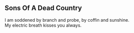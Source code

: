 Sons Of A Dead Country
----------------------
I am soddened by branch and probe, by coffin and sunshine.  
My electric breath kisses you always.  
